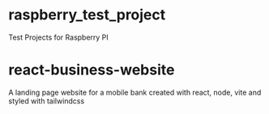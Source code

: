 # raspberry_test_project

Test Projects for Raspberry PI

# react-business-website

A landing page website for a mobile bank created with react, node, vite and styled with tailwindcss
